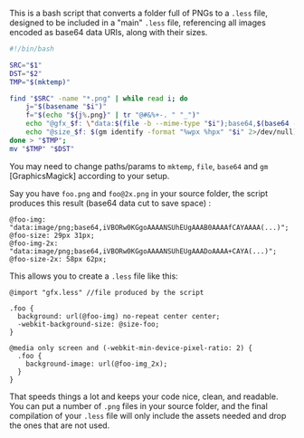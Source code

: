 This is a bash script that converts a folder full of PNGs to a `.less` file, designed to be included in a "main" `.less` file, referencing all images encoded as base64 data URIs, along with their sizes.

```bash
#!/bin/bash

SRC="$1"
DST="$2"
TMP="$(mktemp)"

find "$SRC" -name "*.png" | while read i; do
    j="$(basename "$i")"
    f="$(echo "${j%.png}" | tr "@#&%+-. " "_")"
    echo "@gfx_$f: \"data:$(file -b --mime-type "$i");base64,$(base64 -w0 "$i")\";"
    echo "@size_$f: $(gm identify -format "%wpx %hpx" "$i" 2>/dev/null);"
done > "$TMP";
mv "$TMP" "$DST"
```

You may need to change paths/params to `mktemp`, `file`, `base64` and `gm` [GraphicsMagick] according to your setup.

Say you have `foo.png` and `foo@2x.png` in your source folder, the script produces this result (base64 data cut to save space) :

```less
@foo-img: "data:image/png;base64,iVBORw0KGgoAAAANSUhEUgAAAB0AAAAfCAYAAAA(...)";
@foo-size: 29px 31px;
@foo-img-2x: "data:image/png;base64,iVBORw0KGgoAAAANSUhEUgAAADoAAAA+CAYA(...)";
@foo-size-2x: 58px 62px;
```

This allows you to create a `.less` file like this:

```less
@import "gfx.less" //file produced by the script

.foo {
  background: url(@foo-img) no-repeat center center;
  -webkit-background-size: @size-foo;
}

@media only screen and (-webkit-min-device-pixel-ratio: 2) {
  .foo {
    background-image: url(@foo-img_2x);
  }
}
```

That speeds things a lot and keeps your code nice, clean, and readable. You can put a number of `.png` files in your source folder, and the final compilation of your `.less` file will only include the assets needed and drop the ones that are not used.